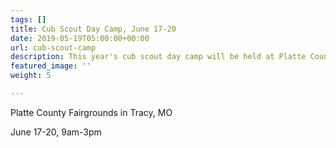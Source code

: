 ```yaml
---
tags: []
title: Cub Scout Day Camp, June 17-20
date: 2019-05-19T05:00:00+00:00
url: cub-scout-camp
description: This year's cub scout day camp will be held at Platte County Fairgrounds
featured_image: ''
weight: 5

---
```

Platte County Fairgrounds in Tracy, MO

June 17-20, 9am-3pm